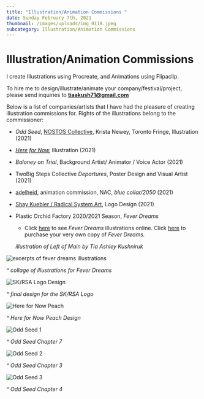 ```yaml
---
title: "Illustration/Animation Commissions "
date: Sunday February 7th, 2021
thumbnail: /images/uploads/img_0118.jpeg
subcategory: Illustration/Animation Commissions
---
```

# Illustration/Animation Commissions

I create Illustrations using Procreate, and Animations using Flipaclip. 

To hire me to design/illustrate/animate your company/festival/project, please send inquiries to **tiaakush71@gmail.com**

Below is a list of companies/artists that I have had the pleasure of creating illustration commissions for. Rights of the illustrations belong to the commissioner:  

* *Odd Seed*, [NOSTOS Collective](https://www.nostoscollectives.com/), Krista Newey, Toronto Fringe, Illustration (2021)
* *[Here for Now](https://www.erikamitsuhashi.com/hfn-project),* Illustration (2021)
* *Baloney on Trial*, Background Artist/ Animator / Voice Actor (2021)
* TwoBig Steps Collective *Departures*, Poster Design and Visual Artist (2021)
* [adelheid](https://adelheid.ca/), animation commission, NAC, *blue collar/2050* (2021)
* [Shay Kuebler / Radical System Art](https://www.radicalsystemart.com/),  Logo Design (2021)
* Plastic Orchid Factory 2020/2021 Season, *Fever Dreams* 

  * Click [here](http://plasticorchidfactory.ca/) to see *Fever Dreams* illustrations online. Click [here](https://plastic-orchid-factory.square.site/product/fever-dreams/18) to purchase your very own copy of *Fever Dreams.*

  *illustration of Left of Main by Tia Ashley Kushniruk*

![excerpts of fever dreams illustrations](/images/uploads/untitled_artwork.jpeg "excerpts of fever dreams illustrations")

*^ collage of illustrations for Fever Dreams* 

![SK/RSA Logo Design](/images/uploads/img_0355.jpeg "SK/RSA Logo Design")

*^ final design for the SK/RSA Logo*

![Here for Now Peach](/images/uploads/screen-shot-2021-06-22-at-11.15.00-am.png "Here for Now Peach")

*^ Here for Now Peach Design*

![Odd Seed 1](/images/uploads/screen-shot-2021-06-22-at-11.17.16-am.png "Odd Seed 1")

*^ Odd Seed Chapter 7*

![Odd Seed 2](/images/uploads/screen-shot-2021-06-22-at-11.17.56-am.png "Odd Seed 2")

*^ Odd Seed Chapter 3*

![Odd Seed 3](/images/uploads/screen-shot-2021-06-22-at-11.18.08-am.png "Odd Seed 3")

*^ Odd Seed Chapter 4*